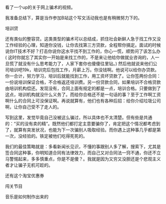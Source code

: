 看了一个up的关于网上骗术的视频。

我准备总结下，算是当作参加B站这个写文活动我也是有稍微努力下的。



培训贷

还有类似的整容贷。这类类型的骗术可以总结成，抓住社会新鲜人急于找工作又没工作经验的心理，知道你没钱，让你去找第三方贷款，全程帮你搞定。面试的时候说你IT技术不好？打击你说你这水平找不到工作的，你心一慌，顺势问了该怎么办( 这时你就忘了其实你一开始是来找工作的，不是来让他给你做就业咨询的，人一旦慌了就没有什么思考能力了，人家下套你也傻傻往里钻。) 然后他就说来他们公司培训吧19k，培训完后包找工作，月薪上万。你没钱啊。他说可以给你办贷款。你一合计，努力学习，培训后就能找到工作，用工资坏贷款了。让你签两份合同：一份说培训保证合格，不合格返还培训费。另一份贷款合同，如果培训不合格贷款由培训机构偿还。发现没有，合同上面有规定的都是一点，培训合格。只要做到了这点，培训机构就没什么义务了。而给你合格还不是一句话的事？至于工作啊工资啊什么的合同上可没保证啊。再说就算有，他们也有各种后招：给你介绍垃圾公司啊，让你自己受不了走人的。

写到这里，发觉毕竟自己没被这么骗过，所以具体也不太清楚。但有些是共通的：“买的没有卖的精”。既然他们都打定主意要骗你了，肯定把这个情况都考虑到了，就算有突发状况，也能为下一次骗别人吸取经验。而你遇上这种事几乎都是第一次，没经验的。铁定被他们吃得死死的。



我们的最佳策略就是：多看新闻长见识，不懂的事跟别人多了解，搜索下，尤其是签合同这种事，你明知道合同有法律效力，而自己又对合同法一窍不通，你还不立马警惕起来，多多慎重点，你是不是傻？。我就是因为又穷又没胆还是个悲观主义者才让骗子无机可趁的。



还有这个淘宝优惠券


闯关节目

音乐是如何制作出来的
